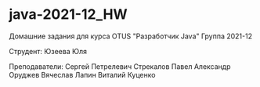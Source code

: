 # java-2021-12_HW
Домашние задания для курса OTUS "Разработчик Java"
Группа 2021-12

Струдент: Юзеева Юля

Преподаватели:
Сергей Петрелевич
Стрекалов Павел
Александр Оруджев
Вячеслав Лапин
Виталий Куценко
